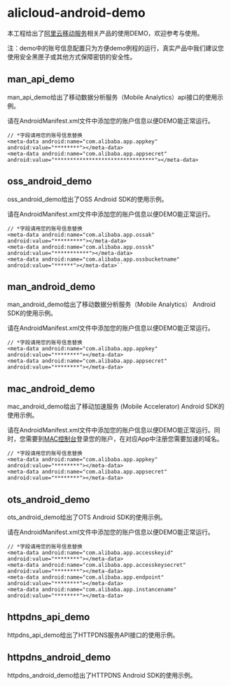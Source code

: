 # alicloud-android-demo

本工程给出了[阿里云移动服务](http://dpa.console.aliyun.com/)相关产品的使用DEMO，欢迎参考与使用。

注：demo中的账号信息配置只为方便demo例程的运行，真实产品中我们建议您使用安全黑匣子或其他方式保障密钥的安全性。

## man_api_demo

man_api_demo给出了移动数据分析服务（Mobile Analytics）api接口的使用示例。

请在AndroidManifest.xml文件中添加您的账户信息以便DEMO能正常运行。

```
// *字段请用您的账号信息替换
<meta-data android:name="com.alibaba.app.appkey" android:value="********"></meta-data>
<meta-data android:name="com.alibaba.app.appsecret" android:value="********************************"></meta-data>
```

## oss_android_demo

oss_android_demo给出了OSS Android SDK的使用示例。

请在AndroidManifest.xml文件中添加您的账户信息以便DEMO能正常运行。

```
// *字段请用您的账号信息替换
<meta-data android:name="com.alibaba.app.ossak" android:value="*********"></meta-data>
<meta-data android:name="com.alibaba.app.osssk" android:value="***********"></meta-data>
<meta-data android:name="com.alibaba.app.ossbucketname" android:value="******"></meta-data>``
```

## man_android_demo

man_android_demo给出了移动数据分析服务（Mobile Analytics） Android SDK的使用示例。

请在AndroidManifest.xml文件中添加您的账户信息以便DEMO能正常运行。

```
// *字段请用您的账号信息替换
<meta-data android:name="com.alibaba.app.appkey" android:value="********"></meta-data>
<meta-data android:name="com.alibaba.app.appsecret" android:value="********"></meta-data>
```

## mac_android_demo

mac_android_demo给出了移动加速服务 (Mobile Accelerator) Android SDK的使用示例。

请在AndroidManifest.xml文件中添加您的账户信息以便DEMO能正常运行。同时，您需要到[MAC控制台](http://cas.console.aliyun.com)登录您的账户，在对应App中注册您需要加速的域名。

```
// *字段请用您的账号信息替换
<meta-data android:name="com.alibaba.app.appkey" android:value="********"></meta-data>
<meta-data android:name="com.alibaba.app.appsecret" android:value="********"></meta-data>
```


## ots_android_demo

ots_android_demo给出了OTS Android SDK的使用示例。

请在AndroidManifest.xml文件中添加您的账户信息以便DEMO能正常运行。

```
// *字段请用您的账号信息替换
<meta-data android:name="com.alibaba.app.accesskeyid" android:value="********"></meta-data>
<meta-data android:name="com.alibaba.app.accesskeysecret" android:value="********"></meta-data>
<meta-data android:name="com.alibaba.app.endpoint" android:value="********"></meta-data>
<meta-data android:name="com.alibaba.app.instancename" android:value="********"></meta-data>
```

## httpdns_api_demo

httpdns_api_demo给出了HTTPDNS服务API接口的使用示例。

## httpdns_android_demo

httpdns_android_demo给出了HTTPDNS Android SDK的使用示例。
